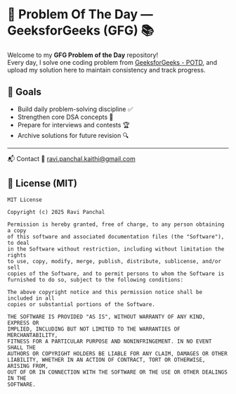 # 🌟 Problem Of The Day — GeeksforGeeks (GFG) 📚

Welcome to my **GFG Problem of the Day** repository!  
Every day, I solve one coding problem from [GeeksforGeeks - POTD](https://practice.geeksforgeeks.org/problem-of-the-day), and upload my solution here to maintain consistency and track progress.

## 🎯 Goals

- Build daily problem-solving discipline ✅  
- Strengthen core DSA concepts 🧠  
- Prepare for interviews and contests 🏆  
- Archive solutions for future revision 🔍

---

📬 Contact
📧 ravi.panchal.kaithi@gmail.com

## 📜 License (MIT)

```text
MIT License

Copyright (c) 2025 Ravi Panchal

Permission is hereby granted, free of charge, to any person obtaining a copy
of this software and associated documentation files (the "Software"), to deal
in the Software without restriction, including without limitation the rights
to use, copy, modify, merge, publish, distribute, sublicense, and/or sell
copies of the Software, and to permit persons to whom the Software is
furnished to do so, subject to the following conditions:

The above copyright notice and this permission notice shall be included in all
copies or substantial portions of the Software.

THE SOFTWARE IS PROVIDED "AS IS", WITHOUT WARRANTY OF ANY KIND, EXPRESS OR
IMPLIED, INCLUDING BUT NOT LIMITED TO THE WARRANTIES OF MERCHANTABILITY,
FITNESS FOR A PARTICULAR PURPOSE AND NONINFRINGEMENT. IN NO EVENT SHALL THE
AUTHORS OR COPYRIGHT HOLDERS BE LIABLE FOR ANY CLAIM, DAMAGES OR OTHER
LIABILITY, WHETHER IN AN ACTION OF CONTRACT, TORT OR OTHERWISE, ARISING FROM,
OUT OF OR IN CONNECTION WITH THE SOFTWARE OR THE USE OR OTHER DEALINGS IN THE
SOFTWARE.
